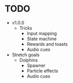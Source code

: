 # TODO
- v1.0.0
  - Tricks
    - Input mapping
    - State machine
    - Rewards and toasts
    - Audio cues
- Stretch goals
  - Dolphins
    - Spawner
    - Particle effects
    - Audio cues
